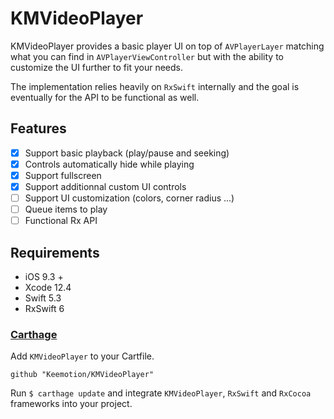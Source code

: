 # KMVideoPlayer

KMVideoPlayer provides a basic player UI on top of `AVPlayerLayer` matching what you can find in `AVPlayerViewController` but with the ability to customize the UI further to fit your needs.

The implementation relies heavily on `RxSwift` internally and the goal is eventually for the API to be functional as well.

## Features

- [x] Support basic playback (play/pause and seeking)
- [x] Controls automatically hide while playing
- [x] Support fullscreen
- [x] Support additionnal custom UI controls
- [ ] Support UI customization (colors, corner radius ...)
- [ ] Queue items to play
- [ ] Functional Rx API

## Requirements

- iOS 9.3 +
- Xcode 12.4
- Swift 5.3
- RxSwift 6

### [Carthage](https://github.com/Carthage/Carthage)

Add `KMVideoPlayer` to your Cartfile.

```
github "Keemotion/KMVideoPlayer"
```

Run `$ carthage update` and integrate `KMVideoPlayer`, `RxSwift` and `RxCocoa` frameworks into your project.
